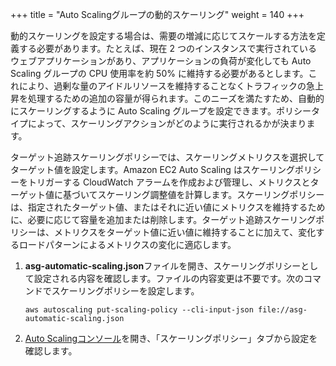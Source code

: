 +++
title = "Auto Scalingグループの動的スケーリング"
weight = 140
+++

動的スケーリングを設定する場合は、需要の増減に応じてスケールする方法を定義する必要があります。たとえば、現在 2 つのインスタンスで実行されているウェブアプリケーションがあり、アプリケーションの負荷が変化しても Auto Scaling グループの CPU 使用率を約 50% に維持する必要があるとします。これにより、過剰な量のアイドルリソースを維持することなくトラフィックの急上昇を処理するための追加の容量が得られます。このニーズを満たすため、自動的にスケーリングするように Auto Scaling グループを設定できます。ポリシータイプによって、スケーリングアクションがどのように実行されるかが決まります。 

ターゲット追跡スケーリングポリシーでは、スケーリングメトリクスを選択してターゲット値を設定します。Amazon EC2 Auto Scaling はスケーリングポリシーをトリガーする CloudWatch アラームを作成および管理し、メトリクスとターゲット値に基づいてスケーリング調整値を計算します。スケーリングポリシーは、指定されたターゲット値、またはそれに近い値にメトリクスを維持するために、必要に応じて容量を追加または削除します。ターゲット追跡スケーリングポリシーは、メトリクスをターゲット値に近い値に維持することに加えて、変化するロードパターンによるメトリクスの変化に適応します。 

1. **asg-automatic-scaling.json**ファイルを開き、スケーリングポリシーとして設定される内容を確認します。ファイルの内容変更は不要です。次のコマンドでスケーリングポリシーを設定します。

	```
	aws autoscaling put-scaling-policy --cli-input-json file://asg-automatic-scaling.json
	```

1. [Auto Scalingコンソール](https://console.aws.amazon.com/ec2/autoscaling/home#AutoScalingGroups:view=details)を開き、「スケーリングポリシー」タブから設定を確認します。
